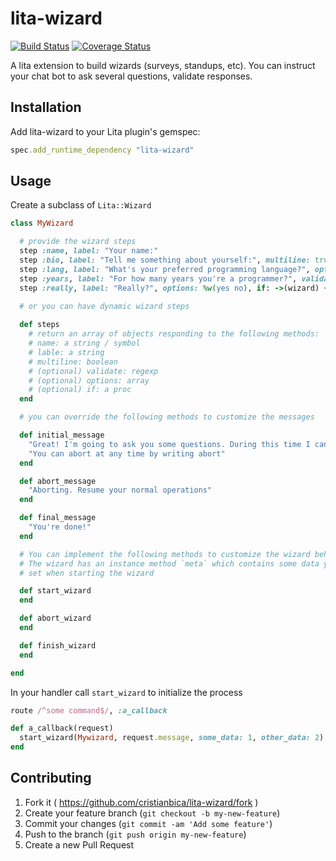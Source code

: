 # lita-wizard

[![Build Status](https://travis-ci.org/cristianbica/lita-wizard.png?branch=master)](https://travis-ci.org/cristianbica/lita-wizard)
[![Coverage Status](https://coveralls.io/repos/cristianbica/lita-wizard/badge.png)](https://coveralls.io/r/cristianbica/lita-wizard)

A lita extension to build wizards (surveys, standups, etc). You can instruct your chat bot to ask several questions, validate responses.

## Installation

Add lita-wizard to your Lita plugin's gemspec:

``` ruby
spec.add_runtime_dependency "lita-wizard"
```

## Usage

Create a subclass of `Lita::Wizard`

``` ruby
class MyWizard

  # provide the wizard steps
  step :name, label: "Your name:"
  step :bio, label: "Tell me something about yourself:", multiline: true
  step :lang, label: "What's your preferred programming language?", options: %w(ruby php)
  step :years, label: "For how many years you're a programmer?", validate: /\d+/
  step :really, label: "Really?", options: %w(yes no), if: ->(wizard) { value_for(:years).to_i > 15 }

  # or you can have dynamic wizard steps
  
  def steps
    # return an array of objects responding to the following methods:
    # name: a string / symbol
    # lable: a string
    # multiline: boolean
    # (optional) validate: regexp
    # (optional) options: array
    # (optional) if: a proc
  end

  # you can override the following methods to customize the messages

  def initial_message
    "Great! I'm going to ask you some questions. During this time I cannot take regular commands. " \
    "You can abort at any time by writing abort"
  end

  def abort_message
    "Aborting. Resume your normal operations"
  end

  def final_message
    "You're done!"
  end

  # You can implement the following methods to customize the wizard behaviour.
  # The wizard has an instance method `meta` which contains some data you
  # set when starting the wizard

  def start_wizard
  end

  def abort_wizard
  end

  def finish_wizard
  end

end
```

In your handler call `start_wizard` to initialize the process


``` ruby
route /^some command$/, :a_callback

def a_callback(request)
  start_wizard(Mywizard, request.message, some_data: 1, other_data: 2)
end
```

## Contributing

1. Fork it ( https://github.com/cristianbica/lita-wizard/fork )
2. Create your feature branch (`git checkout -b my-new-feature`)
3. Commit your changes (`git commit -am 'Add some feature'`)
4. Push to the branch (`git push origin my-new-feature`)
5. Create a new Pull Request



